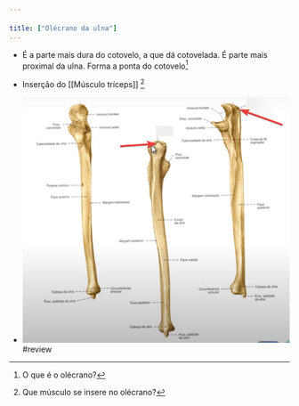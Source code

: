 ```yaml
---

title: ["Olécrano da ulna"]
---
```

+ É a parte mais dura do cotovelo, a que dá cotovelada. É parte mais proximal da ulna. Forma a ponta do cotovelo[^744697]

[^744697]: O que é o olécrano?

+ Inserção do [[Músculo tríceps]] [^137549]

[^137549]: Que músculo se insere no olécrano?

+ ![Pasted image 20210330110608.png](Pasted%20image%2020210330110608.png)
#review 
